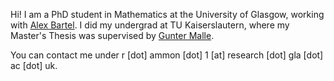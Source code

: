 ---
---

Hi! I am a PhD student in Mathematics at the University of Glasgow, working with [Alex Bartel](https://www.maths.gla.ac.uk/~abartel/).
I did my undergrad at TU Kaiserslautern, where my Master's Thesis was supervised by [Gunter Malle](https://www.mathematik.uni-kl.de/~malle/en/).


You can contact me under r [dot] ammon [dot] 1 [at] research [dot] gla [dot] ac [dot] uk.
